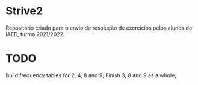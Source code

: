 # Strive2
Repositório criado para o envio de resolução de exercícios pelos alunos de IAED, turma 2021/2022.


# TODO
Build frequency tables for 2, 4, 8 and 9;
Finish 3, 8 and 9 as a whole;